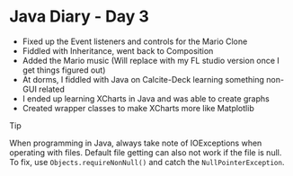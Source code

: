 # **Java Diary - Day 3**

- Fixed up the Event listeners and controls for the Mario Clone
- Fiddled with Inheritance, went back to Composition
- Added the Mario music (Will replace with my FL studio version once I get things figured out)
- At dorms, I fiddled with Java on Calcite-Deck learning something non-GUI related
- I ended up learning XCharts in Java and was able to create graphs
- Created wrapper classes to make XCharts more like Matplotlib

> [!tip]
> When programming in Java, always take note of IOExceptions when operating with files. Default file getting can also not work if the file is null. To fix, use `Objects.requireNonNull()` and catch the `NullPointerException`.

